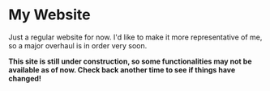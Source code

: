 # My Website
Just a regular website for now. I'd like to make it more representative of me, so a major overhaul is in order very soon.

**This site is still under construction, so some functionalities may not be available as of now. Check back another time to see if things have changed!**